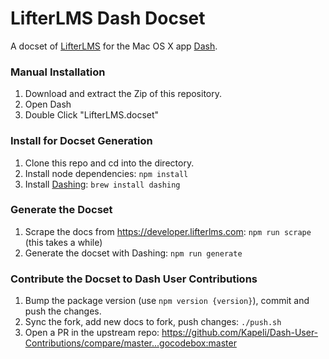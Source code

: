 LifterLMS Dash Docset
=====================

A docset of [LifterLMS](https://lifterlms.com) for the Mac OS X app [Dash](https://kapeli.com/dash).

### Manual Installation

1. Download and extract the Zip of this repository.
2. Open Dash
3. Double Click "LifterLMS.docset"

### Install for Docset Generation

1. Clone this repo and cd into the directory.
2. Install node dependencies: `npm install`
3. Install [Dashing](https://github.com/technosophos/dashing): `brew install dashing`

### Generate the Docset

1. Scrape the docs from https://developer.lifterlms.com: `npm run scrape` (this takes a while)
2. Generate the docset with Dashing: `npm run generate`

### Contribute the Docset to Dash User Contributions

1. Bump the package version (use `npm version {version}`), commit and push the changes.
2. Sync the fork, add new docs to fork, push changes: `./push.sh`
3. Open a PR in the upstream repo: https://github.com/Kapeli/Dash-User-Contributions/compare/master...gocodebox:master
